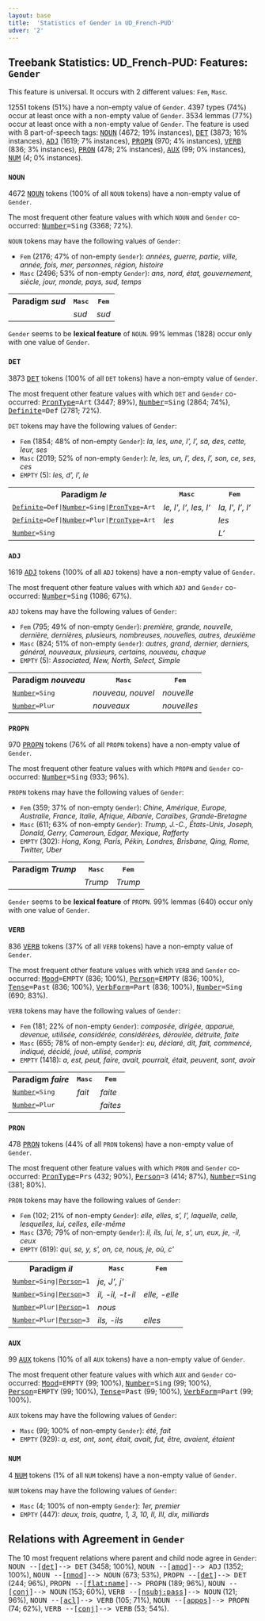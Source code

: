 ```yaml
---
layout: base
title:  'Statistics of Gender in UD_French-PUD'
udver: '2'
---
```


## Treebank Statistics: UD_French-PUD: Features: `Gender`

This feature is universal.
It occurs with 2 different values: `Fem`, `Masc`.

12551 tokens (51%) have a non-empty value of `Gender`.
4397 types (74%) occur at least once with a non-empty value of `Gender`.
3534 lemmas (77%) occur at least once with a non-empty value of `Gender`.
The feature is used with 8 part-of-speech tags: <tt><a href="fr_pud-pos-NOUN.html">NOUN</a></tt> (4672; 19% instances), <tt><a href="fr_pud-pos-DET.html">DET</a></tt> (3873; 16% instances), <tt><a href="fr_pud-pos-ADJ.html">ADJ</a></tt> (1619; 7% instances), <tt><a href="fr_pud-pos-PROPN.html">PROPN</a></tt> (970; 4% instances), <tt><a href="fr_pud-pos-VERB.html">VERB</a></tt> (836; 3% instances), <tt><a href="fr_pud-pos-PRON.html">PRON</a></tt> (478; 2% instances), <tt><a href="fr_pud-pos-AUX.html">AUX</a></tt> (99; 0% instances), <tt><a href="fr_pud-pos-NUM.html">NUM</a></tt> (4; 0% instances).

### `NOUN`

4672 <tt><a href="fr_pud-pos-NOUN.html">NOUN</a></tt> tokens (100% of all `NOUN` tokens) have a non-empty value of `Gender`.

The most frequent other feature values with which `NOUN` and `Gender` co-occurred: <tt><a href="fr_pud-feat-Number.html">Number</a></tt><tt>=Sing</tt> (3368; 72%).

`NOUN` tokens may have the following values of `Gender`:

* `Fem` (2176; 47% of non-empty `Gender`): <em>années, guerre, partie, ville, année, fois, mer, personnes, région, histoire</em>
* `Masc` (2496; 53% of non-empty `Gender`): <em>ans, nord, état, gouvernement, siècle, jour, monde, pays, sud, temps</em>

<table>
  <tr><th>Paradigm <i>sud</i></th><th><tt>Masc</tt></th><th><tt>Fem</tt></th></tr>
  <tr><td><tt></tt></td><td><em>sud</em></td><td><em>sud</em></td></tr>
</table>

`Gender` seems to be **lexical feature** of `NOUN`. 99% lemmas (1828) occur only with one value of `Gender`.

### `DET`

3873 <tt><a href="fr_pud-pos-DET.html">DET</a></tt> tokens (100% of all `DET` tokens) have a non-empty value of `Gender`.

The most frequent other feature values with which `DET` and `Gender` co-occurred: <tt><a href="fr_pud-feat-PronType.html">PronType</a></tt><tt>=Art</tt> (3447; 89%), <tt><a href="fr_pud-feat-Number.html">Number</a></tt><tt>=Sing</tt> (2864; 74%), <tt><a href="fr_pud-feat-Definite.html">Definite</a></tt><tt>=Def</tt> (2781; 72%).

`DET` tokens may have the following values of `Gender`:

* `Fem` (1854; 48% of non-empty `Gender`): <em>la, les, une, l', l’, sa, des, cette, leur, ses</em>
* `Masc` (2019; 52% of non-empty `Gender`): <em>le, les, un, l', des, l’, son, ce, ses, ces</em>
* `EMPTY` (5): <em>les, d', l', le</em>

<table>
  <tr><th>Paradigm <i>le</i></th><th><tt>Masc</tt></th><th><tt>Fem</tt></th></tr>
  <tr><td><tt><tt><a href="fr_pud-feat-Definite.html">Definite</a></tt><tt>=Def</tt>|<tt><a href="fr_pud-feat-Number.html">Number</a></tt><tt>=Sing</tt>|<tt><a href="fr_pud-feat-PronType.html">PronType</a></tt><tt>=Art</tt></tt></td><td><em>le, l', l’, les, l‘</em></td><td><em>la, l', l’, l‘</em></td></tr>
  <tr><td><tt><tt><a href="fr_pud-feat-Definite.html">Definite</a></tt><tt>=Def</tt>|<tt><a href="fr_pud-feat-Number.html">Number</a></tt><tt>=Plur</tt>|<tt><a href="fr_pud-feat-PronType.html">PronType</a></tt><tt>=Art</tt></tt></td><td><em>les</em></td><td><em>les</em></td></tr>
  <tr><td><tt><tt><a href="fr_pud-feat-Number.html">Number</a></tt><tt>=Sing</tt></tt></td><td></td><td><em>L’</em></td></tr>
</table>

### `ADJ`

1619 <tt><a href="fr_pud-pos-ADJ.html">ADJ</a></tt> tokens (100% of all `ADJ` tokens) have a non-empty value of `Gender`.

The most frequent other feature values with which `ADJ` and `Gender` co-occurred: <tt><a href="fr_pud-feat-Number.html">Number</a></tt><tt>=Sing</tt> (1086; 67%).

`ADJ` tokens may have the following values of `Gender`:

* `Fem` (795; 49% of non-empty `Gender`): <em>première, grande, nouvelle, dernière, dernières, plusieurs, nombreuses, nouvelles, autres, deuxième</em>
* `Masc` (824; 51% of non-empty `Gender`): <em>autres, grand, dernier, derniers, général, nouveaux, plusieurs, certains, nouveau, chaque</em>
* `EMPTY` (5): <em>Associated, New, North, Select, Simple</em>

<table>
  <tr><th>Paradigm <i>nouveau</i></th><th><tt>Masc</tt></th><th><tt>Fem</tt></th></tr>
  <tr><td><tt><tt><a href="fr_pud-feat-Number.html">Number</a></tt><tt>=Sing</tt></tt></td><td><em>nouveau, nouvel</em></td><td><em>nouvelle</em></td></tr>
  <tr><td><tt><tt><a href="fr_pud-feat-Number.html">Number</a></tt><tt>=Plur</tt></tt></td><td><em>nouveaux</em></td><td><em>nouvelles</em></td></tr>
</table>

### `PROPN`

970 <tt><a href="fr_pud-pos-PROPN.html">PROPN</a></tt> tokens (76% of all `PROPN` tokens) have a non-empty value of `Gender`.

The most frequent other feature values with which `PROPN` and `Gender` co-occurred: <tt><a href="fr_pud-feat-Number.html">Number</a></tt><tt>=Sing</tt> (933; 96%).

`PROPN` tokens may have the following values of `Gender`:

* `Fem` (359; 37% of non-empty `Gender`): <em>Chine, Amérique, Europe, Australie, France, Italie, Afrique, Albanie, Caraïbes, Grande-Bretagne</em>
* `Masc` (611; 63% of non-empty `Gender`): <em>Trump, J.-C., États-Unis, Joseph, Donald, Gerry, Cameroun, Edgar, Mexique, Rafferty</em>
* `EMPTY` (302): <em>Hong, Kong, Paris, Pékin, Londres, Brisbane, Qing, Rome, Twitter, Uber</em>

<table>
  <tr><th>Paradigm <i>Trump</i></th><th><tt>Masc</tt></th><th><tt>Fem</tt></th></tr>
  <tr><td><tt></tt></td><td><em>Trump</em></td><td><em>Trump</em></td></tr>
</table>

`Gender` seems to be **lexical feature** of `PROPN`. 99% lemmas (640) occur only with one value of `Gender`.

### `VERB`

836 <tt><a href="fr_pud-pos-VERB.html">VERB</a></tt> tokens (37% of all `VERB` tokens) have a non-empty value of `Gender`.

The most frequent other feature values with which `VERB` and `Gender` co-occurred: <tt><a href="fr_pud-feat-Mood.html">Mood</a></tt><tt>=EMPTY</tt> (836; 100%), <tt><a href="fr_pud-feat-Person.html">Person</a></tt><tt>=EMPTY</tt> (836; 100%), <tt><a href="fr_pud-feat-Tense.html">Tense</a></tt><tt>=Past</tt> (836; 100%), <tt><a href="fr_pud-feat-VerbForm.html">VerbForm</a></tt><tt>=Part</tt> (836; 100%), <tt><a href="fr_pud-feat-Number.html">Number</a></tt><tt>=Sing</tt> (690; 83%).

`VERB` tokens may have the following values of `Gender`:

* `Fem` (181; 22% of non-empty `Gender`): <em>composée, dirigée, apparue, devenue, utilisée, considérée, considérées, déroulée, détruite, faite</em>
* `Masc` (655; 78% of non-empty `Gender`): <em>eu, déclaré, dit, fait, commencé, indiqué, décidé, joué, utilisé, compris</em>
* `EMPTY` (1418): <em>a, est, peut, faire, avait, pourrait, était, peuvent, sont, avoir</em>

<table>
  <tr><th>Paradigm <i>faire</i></th><th><tt>Masc</tt></th><th><tt>Fem</tt></th></tr>
  <tr><td><tt><tt><a href="fr_pud-feat-Number.html">Number</a></tt><tt>=Sing</tt></tt></td><td><em>fait</em></td><td><em>faite</em></td></tr>
  <tr><td><tt><tt><a href="fr_pud-feat-Number.html">Number</a></tt><tt>=Plur</tt></tt></td><td></td><td><em>faites</em></td></tr>
</table>

### `PRON`

478 <tt><a href="fr_pud-pos-PRON.html">PRON</a></tt> tokens (44% of all `PRON` tokens) have a non-empty value of `Gender`.

The most frequent other feature values with which `PRON` and `Gender` co-occurred: <tt><a href="fr_pud-feat-PronType.html">PronType</a></tt><tt>=Prs</tt> (432; 90%), <tt><a href="fr_pud-feat-Person.html">Person</a></tt><tt>=3</tt> (414; 87%), <tt><a href="fr_pud-feat-Number.html">Number</a></tt><tt>=Sing</tt> (381; 80%).

`PRON` tokens may have the following values of `Gender`:

* `Fem` (102; 21% of non-empty `Gender`): <em>elle, elles, s’, l', laquelle, celle, lesquelles, lui, celles, elle-même</em>
* `Masc` (376; 79% of non-empty `Gender`): <em>il, ils, lui, le, s’, un, eux, je, -il, ceux</em>
* `EMPTY` (619): <em>qui, se, y, s', on, ce, nous, je, où, c'</em>

<table>
  <tr><th>Paradigm <i>il</i></th><th><tt>Masc</tt></th><th><tt>Fem</tt></th></tr>
  <tr><td><tt><tt><a href="fr_pud-feat-Number.html">Number</a></tt><tt>=Sing</tt>|<tt><a href="fr_pud-feat-Person.html">Person</a></tt><tt>=1</tt></tt></td><td><em>je, J’, j'</em></td><td></td></tr>
  <tr><td><tt><tt><a href="fr_pud-feat-Number.html">Number</a></tt><tt>=Sing</tt>|<tt><a href="fr_pud-feat-Person.html">Person</a></tt><tt>=3</tt></tt></td><td><em>il, -il, -t-il</em></td><td><em>elle, -elle</em></td></tr>
  <tr><td><tt><tt><a href="fr_pud-feat-Number.html">Number</a></tt><tt>=Plur</tt>|<tt><a href="fr_pud-feat-Person.html">Person</a></tt><tt>=1</tt></tt></td><td><em>nous</em></td><td></td></tr>
  <tr><td><tt><tt><a href="fr_pud-feat-Number.html">Number</a></tt><tt>=Plur</tt>|<tt><a href="fr_pud-feat-Person.html">Person</a></tt><tt>=3</tt></tt></td><td><em>ils, -ils</em></td><td><em>elles</em></td></tr>
</table>

### `AUX`

99 <tt><a href="fr_pud-pos-AUX.html">AUX</a></tt> tokens (10% of all `AUX` tokens) have a non-empty value of `Gender`.

The most frequent other feature values with which `AUX` and `Gender` co-occurred: <tt><a href="fr_pud-feat-Mood.html">Mood</a></tt><tt>=EMPTY</tt> (99; 100%), <tt><a href="fr_pud-feat-Number.html">Number</a></tt><tt>=Sing</tt> (99; 100%), <tt><a href="fr_pud-feat-Person.html">Person</a></tt><tt>=EMPTY</tt> (99; 100%), <tt><a href="fr_pud-feat-Tense.html">Tense</a></tt><tt>=Past</tt> (99; 100%), <tt><a href="fr_pud-feat-VerbForm.html">VerbForm</a></tt><tt>=Part</tt> (99; 100%).

`AUX` tokens may have the following values of `Gender`:

* `Masc` (99; 100% of non-empty `Gender`): <em>été, fait</em>
* `EMPTY` (929): <em>a, est, ont, sont, était, avait, fut, être, avaient, étaient</em>

### `NUM`

4 <tt><a href="fr_pud-pos-NUM.html">NUM</a></tt> tokens (1% of all `NUM` tokens) have a non-empty value of `Gender`.

`NUM` tokens may have the following values of `Gender`:

* `Masc` (4; 100% of non-empty `Gender`): <em>1er, premier</em>
* `EMPTY` (447): <em>deux, trois, quatre, 1, 3, 10, II, III, dix, milliards</em>

## Relations with Agreement in `Gender`

The 10 most frequent relations where parent and child node agree in `Gender`:
<tt>NOUN --[<tt><a href="fr_pud-dep-det.html">det</a></tt>]--> DET</tt> (3458; 100%),
<tt>NOUN --[<tt><a href="fr_pud-dep-amod.html">amod</a></tt>]--> ADJ</tt> (1352; 100%),
<tt>NOUN --[<tt><a href="fr_pud-dep-nmod.html">nmod</a></tt>]--> NOUN</tt> (673; 53%),
<tt>PROPN --[<tt><a href="fr_pud-dep-det.html">det</a></tt>]--> DET</tt> (244; 96%),
<tt>PROPN --[<tt><a href="fr_pud-dep-flat-name.html">flat:name</a></tt>]--> PROPN</tt> (189; 96%),
<tt>NOUN --[<tt><a href="fr_pud-dep-conj.html">conj</a></tt>]--> NOUN</tt> (153; 60%),
<tt>VERB --[<tt><a href="fr_pud-dep-nsubj-pass.html">nsubj:pass</a></tt>]--> NOUN</tt> (121; 96%),
<tt>NOUN --[<tt><a href="fr_pud-dep-acl.html">acl</a></tt>]--> VERB</tt> (105; 71%),
<tt>NOUN --[<tt><a href="fr_pud-dep-appos.html">appos</a></tt>]--> PROPN</tt> (74; 62%),
<tt>VERB --[<tt><a href="fr_pud-dep-conj.html">conj</a></tt>]--> VERB</tt> (53; 54%).

